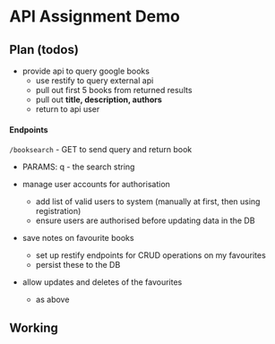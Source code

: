 # API Assignment Demo

## Plan (todos)

* provide api to query google books
  - use restify to query external api
  - pull out first 5 books from returned results
  - pull out **title, description, authors**
  - return to api user
  
#### Endpoints

`/booksearch` - GET to send query and return book
* PARAMS: q - the search string
  
* manage user accounts for authorisation
  - add list of valid users to system (manually at first, then using registration)
  - ensure users are authorised before updating data in the DB
* save notes on favourite books
  - set up restify endpoints for CRUD operations on my favourites
  - persist these to the DB
* allow updates and deletes of the favourites
  - as above
  
## Working


